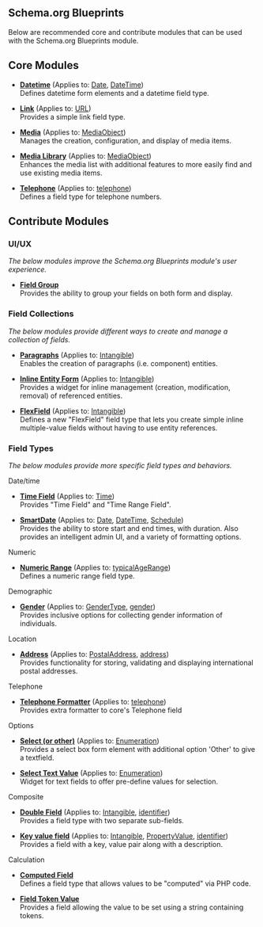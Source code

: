 Schema.org Blueprints
---------------------

Below are recommended core and contribute modules that can be used with the Schema.org Blueprints module.

## Core Modules

- **[Datetime](https://www.drupal.org/docs/8/core/modules/datetime)**
  (Applies to: [Date](https://schema.org/Date), [DateTime](https://schema.org/DateTime))  
  Defines datetime form elements and a datetime field type.

- **[Link](https://www.drupal.org/docs/8/core/modules/link)**
  (Applies to: [URL](https://schema.org/URL))  
  Provides a simple link field type.

- **[Media](https://www.drupal.org/docs/8/core/modules/media)**
  (Applies to: [MediaObject](https://schema.org/MediaObject))  
  Manages the creation, configuration, and display of media items.

- **[Media Library](https://www.drupal.org/docs/8/core/modules/media_library)**
  (Applies to: [MediaObject](https://schema.org/MediaObject))  
  Enhances the media list with additional features to more easily find and use existing media items.

- **[Telephone](https://www.drupal.org/docs/8/core/modules/telephone)**
  (Applies to: [telephone](https://schema.org/telephone))  
  Defines a field type for telephone numbers.

## Contribute Modules

### UI/UX

_The below modules improve the Schema.org Blueprints module's user experience._

- **[Field Group](https://www.drupal.org/project/field_group)**  
  Provides the ability to group your fields on both form and display.  

### Field Collections

_The below modules provide different ways to create and manage a collection of fields._

- **[Paragraphs](https://www.drupal.org/project/paragraphs)**
  (Applies to: [Intangible](https://schema.org/Intangible))  
  Enables the creation of paragraphs (i.e. component) entities.

- **[Inline Entity Form](https://www.drupal.org/project/inline_entity_form)**
  (Applies to: [Intangible](https://schema.org/Intangible))  
  Provides a widget for inline management (creation, modification, removal) of referenced entities.

- **[FlexField](https://www.drupal.org/project/flexfield)**
  (Applies to: [Intangible](https://schema.org/Intangible))  
  Defines a new "FlexField" field type that lets you create simple inline multiple-value fields without having to use entity references.

### Field Types

_The below modules provide more specific field types and behaviors._

Date/time

- **[Time Field](https://www.drupal.org/project/time_field)**
  (Applies to: [Time](https://schema.org/Time))  
  Provides "Time Field" and "Time Range Field".

- **[SmartDate](https://www.drupal.org/project/smart_date)**
  (Applies to: [Date](https://schema.org/Date), [DateTime](https://schema.org/DateTime), [Schedule](https://schema.org/Schedule))  
  Provides the ability to store start and end times, with duration. Also provides an intelligent admin UI, and a variety of formatting options.

Numeric

- **[Numeric Range](https://www.drupal.org/project/range)** 
  (Applies to: [typicalAgeRange](https://schema.org/typicalAgeRange))  
  Defines a numeric range field type.

Demographic

- **[Gender](https://www.drupal.org/project/gender)**
  (Applies to: [GenderType](https://schema.org/GenderType), [gender](https://schema.org/gender))  
  Provides inclusive options for collecting gender information of individuals.

Location

- **[Address](https://www.drupal.org/project/address)**
  (Applies to: [PostalAddress](https://schema.org/PostalAddress), [address](https://schema.org/address))  
  Provides functionality for storing, validating and displaying international postal addresses.

Telephone

- **[Telephone Formatter](https://www.drupal.org/project/telephone_formatter)**
  (Applies to: [telephone](https://schema.org/telephone))  
  Provides extra formatter to core's Telephone field

Options

- **[Select (or other)](https://www.drupal.org/project/select_or_other)**
  (Applies to: [Enumeration](https://schema.org/Enumeration))  
  Provides a select box form element with additional option 'Other' to give a textfield.

- **[Select Text Value](https://www.drupal.org/project/select_text_value)**
  (Applies to: [Enumeration](https://schema.org/Enumeration))  
  Widget for text fields to offer pre-define values for selection.

Composite

- **[Double Field](https://www.drupal.org/project/double_field)**
  (Applies to: [Intangible](https://schema.org/Intangible), [identifier](https://schema.org/identifier))  
  Provides a field type with two separate sub-fields.

- **[Key value field](https://www.drupal.org/project/key_value_field)**
  (Applies to: [Intangible](https://schema.org/Intangible), [PropertyValue](https://schema.org/PropertyValue), [identifier](https://schema.org/identifier))   
  Provides a field with a key, value pair along with a description.

Calculation

- **[Computed Field](https://www.drupal.org/project/computed_field)**  
  Defines a field type that allows values to be "computed" via PHP code.

- **[Field Token Value](https://www.drupal.org/project/field_token_value)**  
  Provides a field allowing the value to be set using a string containing tokens.
